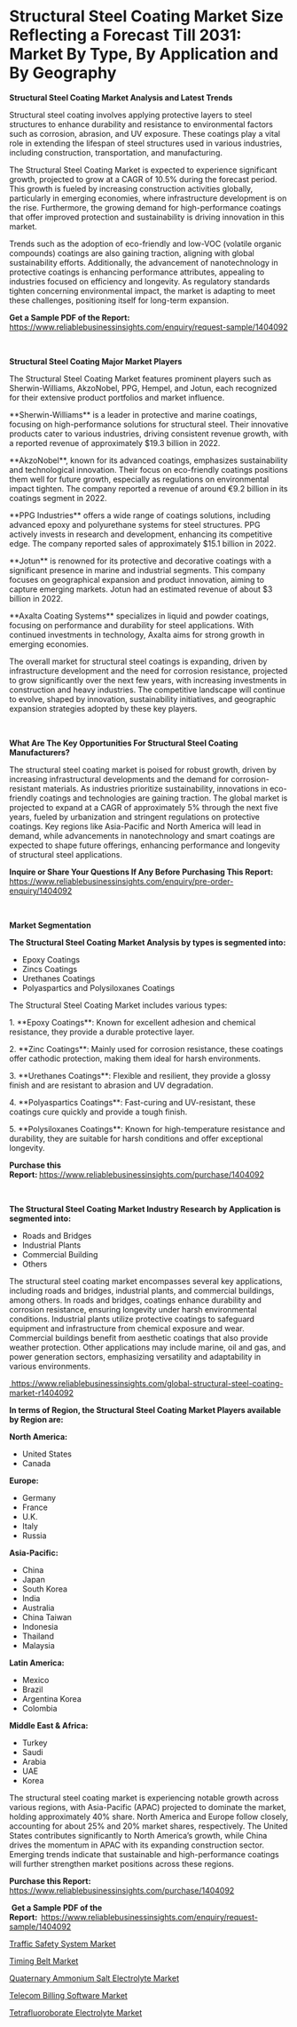 <p><h1>Structural Steel Coating Market Size Reflecting a Forecast Till 2031: Market By Type, By Application and By Geography</h1></p><p><strong>Structural Steel Coating Market Analysis and Latest Trends</strong></p>
<p><p>Structural steel coating involves applying protective layers to steel structures to enhance durability and resistance to environmental factors such as corrosion, abrasion, and UV exposure. These coatings play a vital role in extending the lifespan of steel structures used in various industries, including construction, transportation, and manufacturing.</p><p>The Structural Steel Coating Market is expected to experience significant growth, projected to grow at a CAGR of 10.5% during the forecast period. This growth is fueled by increasing construction activities globally, particularly in emerging economies, where infrastructure development is on the rise. Furthermore, the growing demand for high-performance coatings that offer improved protection and sustainability is driving innovation in this market.</p><p>Trends such as the adoption of eco-friendly and low-VOC (volatile organic compounds) coatings are also gaining traction, aligning with global sustainability efforts. Additionally, the advancement of nanotechnology in protective coatings is enhancing performance attributes, appealing to industries focused on efficiency and longevity. As regulatory standards tighten concerning environmental impact, the market is adapting to meet these challenges, positioning itself for long-term expansion.</p></p>
<p><strong>Get a Sample PDF of the Report:&nbsp;</strong> <a href="https://www.reliablebusinessinsights.com/enquiry/request-sample/1404092?utm_campaign=904&utm_medium=2&utm_source=Github&utm_content=ia&utm_term=23102024&utm_id=structural-steel-coating">https://www.reliablebusinessinsights.com/enquiry/request-sample/1404092</a></p>
<p>&nbsp;</p>
<p><strong>Structural Steel Coating Major Market Players</strong></p>
<p><p>The Structural Steel Coating Market features prominent players such as Sherwin-Williams, AkzoNobel, PPG, Hempel, and Jotun, each recognized for their extensive product portfolios and market influence. </p><p>**Sherwin-Williams** is a leader in protective and marine coatings, focusing on high-performance solutions for structural steel. Their innovative products cater to various industries, driving consistent revenue growth, with a reported revenue of approximately $19.3 billion in 2022.</p><p>**AkzoNobel**, known for its advanced coatings, emphasizes sustainability and technological innovation. Their focus on eco-friendly coatings positions them well for future growth, especially as regulations on environmental impact tighten. The company reported a revenue of around €9.2 billion in its coatings segment in 2022.</p><p>**PPG Industries** offers a wide range of coatings solutions, including advanced epoxy and polyurethane systems for steel structures. PPG actively invests in research and development, enhancing its competitive edge. The company reported sales of approximately $15.1 billion in 2022.</p><p>**Jotun** is renowned for its protective and decorative coatings with a significant presence in marine and industrial segments. This company focuses on geographical expansion and product innovation, aiming to capture emerging markets. Jotun had an estimated revenue of about $3 billion in 2022.</p><p>**Axalta Coating Systems** specializes in liquid and powder coatings, focusing on performance and durability for steel applications. With continued investments in technology, Axalta aims for strong growth in emerging economies.</p><p>The overall market for structural steel coatings is expanding, driven by infrastructure development and the need for corrosion resistance, projected to grow significantly over the next few years, with increasing investments in construction and heavy industries. The competitive landscape will continue to evolve, shaped by innovation, sustainability initiatives, and geographic expansion strategies adopted by these key players.</p></p>
<p>&nbsp;</p>
<p><strong>What Are The Key Opportunities For Structural Steel Coating Manufacturers?</strong></p>
<p><p>The structural steel coating market is poised for robust growth, driven by increasing infrastructural developments and the demand for corrosion-resistant materials. As industries prioritize sustainability, innovations in eco-friendly coatings and technologies are gaining traction. The global market is projected to expand at a CAGR of approximately 5% through the next five years, fueled by urbanization and stringent regulations on protective coatings. Key regions like Asia-Pacific and North America will lead in demand, while advancements in nanotechnology and smart coatings are expected to shape future offerings, enhancing performance and longevity of structural steel applications.</p></p>
<p><strong>Inquire or Share Your Questions If Any Before Purchasing This Report:</strong> <a href="https://www.reliablebusinessinsights.com/enquiry/pre-order-enquiry/1404092?utm_campaign=904&utm_medium=2&utm_source=Github&utm_content=ia&utm_term=23102024&utm_id=structural-steel-coating">https://www.reliablebusinessinsights.com/enquiry/pre-order-enquiry/1404092</a></p>
<p>&nbsp;</p>
<p><strong>Market Segmentation</strong></p>
<p><strong>The Structural Steel Coating Market Analysis by types is segmented into:</strong></p>
<p><ul><li>Epoxy Coatings</li><li>Zincs Coatings</li><li>Urethanes Coatings</li><li>Polyaspartics and Polysiloxanes Coatings</li></ul></p>
<p><p>The Structural Steel Coating Market includes various types: </p><p>1. **Epoxy Coatings**: Known for excellent adhesion and chemical resistance, they provide a durable protective layer.</p><p>  </p><p>2. **Zinc Coatings**: Mainly used for corrosion resistance, these coatings offer cathodic protection, making them ideal for harsh environments.</p><p>3. **Urethanes Coatings**: Flexible and resilient, they provide a glossy finish and are resistant to abrasion and UV degradation.</p><p>4. **Polyaspartics Coatings**: Fast-curing and UV-resistant, these coatings cure quickly and provide a tough finish.</p><p>5. **Polysiloxanes Coatings**: Known for high-temperature resistance and durability, they are suitable for harsh conditions and offer exceptional longevity.</p></p>
<p><strong>Purchase this Report:&nbsp;</strong><a href="https://www.reliablebusinessinsights.com/purchase/1404092?utm_campaign=904&utm_medium=2&utm_source=Github&utm_content=ia&utm_term=23102024&utm_id=structural-steel-coating">https://www.reliablebusinessinsights.com/purchase/1404092</a></p>
<p>&nbsp;</p>
<p><strong>The Structural Steel Coating Market Industry Research by Application is segmented into:</strong></p>
<p><ul><li>Roads and Bridges</li><li>Industrial Plants</li><li>Commercial Building</li><li>Others</li></ul></p>
<p><p>The structural steel coating market encompasses several key applications, including roads and bridges, industrial plants, and commercial buildings, among others. In roads and bridges, coatings enhance durability and corrosion resistance, ensuring longevity under harsh environmental conditions. Industrial plants utilize protective coatings to safeguard equipment and infrastructure from chemical exposure and wear. Commercial buildings benefit from aesthetic coatings that also provide weather protection. Other applications may include marine, oil and gas, and power generation sectors, emphasizing versatility and adaptability in various environments.</p></p>
<p><a href="https://www.reliablebusinessinsights.com/global-structural-steel-coating-market-r1404092?utm_campaign=904&utm_medium=2&utm_source=Github&utm_content=ia&utm_term=23102024&utm_id=structural-steel-coating">&nbsp;https://www.reliablebusinessinsights.com/global-structural-steel-coating-market-r1404092</a></p>
<p><strong>In terms of Region, the Structural Steel Coating Market Players available by Region are:</strong></p>
<p>
    <p> <strong> North America: </strong>
        <ul>
            <li>United States</li>
            <li>Canada</li>
        </ul>
        </p> 
    <p> <strong> Europe: </strong>
        <ul>
            <li>Germany</li>
            <li>France</li>
            <li>U.K.</li>
            <li>Italy</li>
            <li>Russia</li>
        </ul>
        </p> 
    <p> <strong> Asia-Pacific: </strong>
        <ul>
            <li>China</li>
            <li>Japan</li>
            <li>South Korea</li>
            <li>India</li>
            <li>Australia</li>
            <li>China Taiwan</li>
            <li>Indonesia</li>
            <li>Thailand</li>
            <li>Malaysia</li>
        </ul>
        </p> 
    <p> <strong> Latin America: </strong>
        <ul>
            <li>Mexico</li>
            <li>Brazil</li>
            <li>Argentina Korea</li>
            <li>Colombia</li>
        </ul>
        </p> 
    <p> <strong> Middle East & Africa: </strong>
        <ul>
            <li>Turkey</li>
            <li>Saudi</li>
            <li>Arabia</li>
            <li>UAE</li>
            <li>Korea</li>
        </ul>
    </p>
    </p>
<p><p>The structural steel coating market is experiencing notable growth across various regions, with Asia-Pacific (APAC) projected to dominate the market, holding approximately 40% share. North America and Europe follow closely, accounting for about 25% and 20% market shares, respectively. The United States contributes significantly to North America’s growth, while China drives the momentum in APAC with its expanding construction sector. Emerging trends indicate that sustainable and high-performance coatings will further strengthen market positions across these regions.</p></p>
<p><strong>Purchase this Report: </strong><a href="https://www.reliablebusinessinsights.com/purchase/1404092?utm_campaign=904&utm_medium=2&utm_source=Github&utm_content=ia&utm_term=23102024&utm_id=structural-steel-coating">https://www.reliablebusinessinsights.com/purchase/1404092</a></p>
<p>&nbsp;<strong>Get a Sample PDF of the Report:&nbsp;&nbsp;</strong><a href="https://www.reliablebusinessinsights.com/enquiry/request-sample/1404092?utm_campaign=904&utm_medium=2&utm_source=Github&utm_content=ia&utm_term=23102024&utm_id=structural-steel-coating">https://www.reliablebusinessinsights.com/enquiry/request-sample/1404092</a></p>
<p><strong></strong></p>
<p><p><a href="https://www.linkedin.com/pulse/traffic-safety-system-market-industry-landscape-growth-trajectories-eaqof?utm_campaign=904&utm_medium=2&utm_source=Github&utm_content=ia&utm_term=23102024&utm_id=structural-steel-coating">Traffic Safety System Market</a></p><p><a href="https://issuu.com/reportprime-2/docs/timing-belt-market-size-2030.pptx_755c367c7eb351?utm_campaign=904&utm_medium=2&utm_source=Github&utm_content=ia&utm_term=23102024&utm_id=structural-steel-coating">Timing Belt Market</a></p><p><a href="https://github.com/catusaesianou/Market-Research-Report-List-1/blob/main/quaternary-ammonium-salt-electrolyte-market.md?utm_campaign=904&utm_medium=2&utm_source=Github&utm_content=ia&utm_term=23102024&utm_id=structural-steel-coating">Quaternary Ammonium Salt Electrolyte Market</a></p><p><a href="https://www.linkedin.com/pulse/strategic-market-insights-global-telecom-billing-software-2024-vbe4f?utm_campaign=904&utm_medium=2&utm_source=Github&utm_content=ia&utm_term=23102024&utm_id=structural-steel-coating">Telecom Billing Software Market</a></p><p><a href="https://github.com/fendtankandh/Market-Research-Report-List-1/blob/main/tetrafluoroborate-electrolyte-market.md?utm_campaign=904&utm_medium=2&utm_source=Github&utm_content=ia&utm_term=23102024&utm_id=structural-steel-coating">Tetrafluoroborate Electrolyte Market</a></p></p>